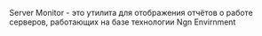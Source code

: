 Server Monitor - это утилита для отображения отчётов о работе серверов, работающих на базе технологии Ngn Envirnment